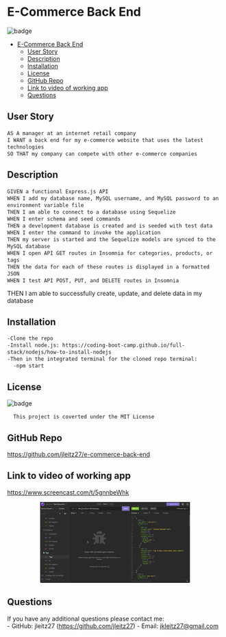 # E-Commerce Back End


  ![badge](https://img.shields.io/badge/license-MIT-blue)<br />

- [E-Commerce Back End](#e-commerce-back-end)
  - [User Story](#user-story)
  - [Description](#description)
  - [Installation](#installation)
  - [License](#license)
  - [GitHub Repo](#github-repo)
  - [Link to video of working app](#link-to-video-of-working-app)
  - [Questions](#questions)

## User Story
    AS A manager at an internet retail company
    I WANT a back end for my e-commerce website that uses the latest technologies
    SO THAT my company can compete with other e-commerce companies

  ## Description
    GIVEN a functional Express.js API
    WHEN I add my database name, MySQL username, and MySQL password to an environment variable file
    THEN I am able to connect to a database using Sequelize
    WHEN I enter schema and seed commands
    THEN a development database is created and is seeded with test data
    WHEN I enter the command to invoke the application
    THEN my server is started and the Sequelize models are synced to the MySQL database
    WHEN I open API GET routes in Insomnia for categories, products, or tags
    THEN the data for each of these routes is displayed in a formatted JSON
    WHEN I test API POST, PUT, and DELETE routes in Insomnia
THEN I am able to successfully create, update, and delete data in my database

    
  ## Installation
    -Clone the repo
    -Install node.js: https://coding-boot-camp.github.io/full-stack/nodejs/how-to-install-nodejs
    -Then in the integrated terminal for the cloned repo terminal:
      -npm start




  ## License
      
  ![badge](https://img.shields.io/badge/license-MIT-blue)<br />

      This project is coverted under the MIT License

  ## GitHub Repo
   https://github.com/jleitz27/e-commerce-back-end  

  ## Link to video of working app
 https://www.screencast.com/t/5gnnbeWhk 

<p align="center">
  <img src="./lib/images/screenshot.png" width="350"

</p>
  


  ## Questions

  If you have any additional questions please contact me: <br />
      - GitHub: jleitz27  (https://github.com/jleitz27)
      - Email:  jkleitz27@gmail.com